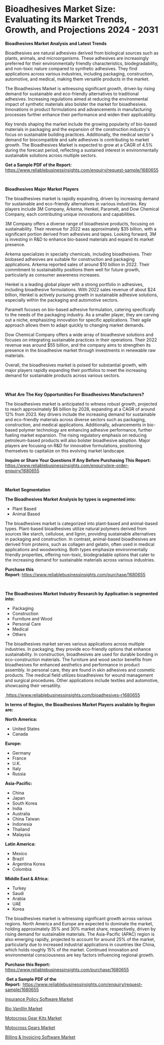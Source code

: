 <p><h1>Bioadhesives Market Size: Evaluating its Market Trends, Growth, and Projections 2024 - 2031</h1></p><p><strong>Bioadhesives Market Analysis and Latest Trends</strong></p>
<p><p>Bioadhesives are natural adhesives derived from biological sources such as plants, animals, and microorganisms. These adhesives are increasingly preferred for their environmentally friendly characteristics, biodegradability, and non-toxic nature compared to synthetic adhesives. They find applications across various industries, including packaging, construction, automotive, and medical, making them versatile products in the market.</p><p>The Bioadhesives Market is witnessing significant growth, driven by rising demand for sustainable and eco-friendly alternatives to traditional adhesives. Increasing regulations aimed at reducing the environmental impact of synthetic materials also bolster the market for bioadhesives. Innovations in product formulations and advancements in manufacturing processes further enhance their performance and widen their applicability.</p><p>Key trends shaping the market include the growing popularity of bio-based materials in packaging and the expansion of the construction industry's focus on sustainable building practices. Additionally, the medical sector's demand for biocompatible and safe adhesives is contributing to market growth. The Bioadhesives Market is expected to grow at a CAGR of 4.5% during the forecast period, reflecting a sustained interest in environmentally sustainable solutions across multiple sectors.</p></p>
<p><strong>Get a Sample PDF of the Report:&nbsp;</strong> <a href="https://www.reliablebusinessinsights.com/enquiry/request-sample/1680655?utm_campaign=41&utm_medium=2&utm_source=Github&utm_content=ia&utm_term=15112024&utm_id=bioadhesives">https://www.reliablebusinessinsights.com/enquiry/request-sample/1680655</a></p>
<p>&nbsp;</p>
<p><strong>Bioadhesives Major Market Players</strong></p>
<p><p>The bioadhesives market is rapidly expanding, driven by increasing demand for sustainable and eco-friendly alternatives in various industries. Key players include 3M Company, Arkema, Henkel, Paramelt, and Dow Chemical Company, each contributing unique innovations and capabilities.</p><p>3M Company offers a diverse range of bioadhesive products, focusing on sustainability. Their revenue for 2022 was approximately $35 billion, with a significant portion derived from adhesives and tapes. Looking forward, 3M is investing in R&D to enhance bio-based materials and expand its market presence.</p><p>Arkema specializes in specialty chemicals, including bioadhesives. Their biobased adhesives are suitable for construction and packaging applications. Arkema reported sales of around $10 billion in 2022. Their commitment to sustainability positions them well for future growth, particularly as consumer awareness increases.</p><p>Henkel is a leading global player with a strong portfolio in adhesives, including bioadhesive formulations. With 2022 sales revenue of about $24 billion, Henkel is actively pursuing growth in sustainable adhesive solutions, especially within the packaging and automotive sectors.</p><p>Paramelt focuses on bio-based adhesive formulation, catering specifically to the needs of the packaging industry. As a smaller player, they are carving out a niche, emphasizing innovation for specific applications. Their agile approach allows them to adapt quickly to changing market demands.</p><p>Dow Chemical Company offers a wide array of bioadhesive solutions and focuses on integrating sustainable practices in their operations. Their 2022 revenue was around $55 billion, and the company aims to strengthen its presence in the bioadhesive market through investments in renewable raw materials.</p><p>Overall, the bioadhesives market is poised for substantial growth, with major players rapidly expanding their portfolios to meet the increasing demand for sustainable products across various sectors.</p></p>
<p>&nbsp;</p>
<p><strong>What Are The Key Opportunities For Bioadhesives Manufacturers?</strong></p>
<p><p>The bioadhesives market is anticipated to witness robust growth, projected to reach approximately $6 billion by 2028, expanding at a CAGR of around 12% from 2023. Key drivers include the increasing demand for sustainable and eco-friendly materials across diverse sectors such as packaging, construction, and medical applications. Additionally, advancements in bio-based polymer technology are enhancing adhesive performance, further fueling market expansion. The rising regulatory emphasis on reducing petroleum-based products will also bolster bioadhesive adoption. Major players are focusing on R&D for innovative formulations, positioning themselves to capitalize on this evolving market landscape.</p></p>
<p><strong>Inquire or Share Your Questions If Any Before Purchasing This Report:</strong> <a href="https://www.reliablebusinessinsights.com/enquiry/pre-order-enquiry/1680655?utm_campaign=41&utm_medium=2&utm_source=Github&utm_content=ia&utm_term=15112024&utm_id=bioadhesives">https://www.reliablebusinessinsights.com/enquiry/pre-order-enquiry/1680655</a></p>
<p>&nbsp;</p>
<p><strong>Market Segmentation</strong></p>
<p><strong>The Bioadhesives Market Analysis by types is segmented into:</strong></p>
<p><ul><li>Plant Based</li><li>Animal Based</li></ul></p>
<p><p>The bioadhesives market is categorized into plant-based and animal-based types. Plant-based bioadhesives utilize natural polymers derived from sources like starch, cellulose, and lignin, providing sustainable alternatives in packaging and construction. In contrast, animal-based bioadhesives are derived from proteins, such as collagen and gelatin, often used in medical applications and woodworking. Both types emphasize environmentally friendly properties, offering non-toxic, biodegradable options that cater to the increasing demand for sustainable materials across various industries.</p></p>
<p><strong>Purchase this Report:&nbsp;</strong><a href="https://www.reliablebusinessinsights.com/purchase/1680655?utm_campaign=41&utm_medium=2&utm_source=Github&utm_content=ia&utm_term=15112024&utm_id=bioadhesives">https://www.reliablebusinessinsights.com/purchase/1680655</a></p>
<p>&nbsp;</p>
<p><strong>The Bioadhesives Market Industry Research by Application is segmented into:</strong></p>
<p><ul><li>Packaging</li><li>Construction</li><li>Furniture and Wood</li><li>Personal Care</li><li>Medical</li><li>Others</li></ul></p>
<p><p>The bioadhesives market serves various applications across multiple industries. In packaging, they provide eco-friendly options that enhance sustainability. In construction, bioadhesives are used for durable bonding in eco-construction materials. The furniture and wood sector benefits from bioadhesives for enhanced aesthetics and performance in product assembly. In personal care, they are found in skin adhesives and cosmetic products. The medical field utilizes bioadhesives for wound management and surgical procedures. Other applications include textiles and automotive, showcasing their versatility.</p></p>
<p><a href="https://www.reliablebusinessinsights.com/bioadhesives-r1680655?utm_campaign=41&utm_medium=2&utm_source=Github&utm_content=ia&utm_term=15112024&utm_id=bioadhesives">&nbsp;https://www.reliablebusinessinsights.com/bioadhesives-r1680655</a></p>
<p><strong>In terms of Region, the Bioadhesives Market Players available by Region are:</strong></p>
<p>
    <p> <strong> North America: </strong>
        <ul>
            <li>United States</li>
            <li>Canada</li>
        </ul>
        </p> 
    <p> <strong> Europe: </strong>
        <ul>
            <li>Germany</li>
            <li>France</li>
            <li>U.K.</li>
            <li>Italy</li>
            <li>Russia</li>
        </ul>
        </p> 
    <p> <strong> Asia-Pacific: </strong>
        <ul>
            <li>China</li>
            <li>Japan</li>
            <li>South Korea</li>
            <li>India</li>
            <li>Australia</li>
            <li>China Taiwan</li>
            <li>Indonesia</li>
            <li>Thailand</li>
            <li>Malaysia</li>
        </ul>
        </p> 
    <p> <strong> Latin America: </strong>
        <ul>
            <li>Mexico</li>
            <li>Brazil</li>
            <li>Argentina Korea</li>
            <li>Colombia</li>
        </ul>
        </p> 
    <p> <strong> Middle East & Africa: </strong>
        <ul>
            <li>Turkey</li>
            <li>Saudi</li>
            <li>Arabia</li>
            <li>UAE</li>
            <li>Korea</li>
        </ul>
    </p>
    </p>
<p><p>The bioadhesives market is witnessing significant growth across various regions. North America and Europe are expected to dominate the market, holding approximately 35% and 30% market share, respectively, driven by rising demand for sustainable materials. The Asia-Pacific (APAC) region is also emerging rapidly, projected to account for around 25% of the market, particularly due to increased industrial applications in countries like China, which holds roughly 15% of the market. Continued innovation and environmental consciousness are key factors influencing regional growth.</p></p>
<p><strong>Purchase this Report: </strong><a href="https://www.reliablebusinessinsights.com/purchase/1680655?utm_campaign=41&utm_medium=2&utm_source=Github&utm_content=ia&utm_term=15112024&utm_id=bioadhesives">https://www.reliablebusinessinsights.com/purchase/1680655</a></p>
<p>&nbsp;<strong>Get a Sample PDF of the Report:&nbsp;&nbsp;</strong><a href="https://www.reliablebusinessinsights.com/enquiry/request-sample/1680655?utm_campaign=41&utm_medium=2&utm_source=Github&utm_content=ia&utm_term=15112024&utm_id=bioadhesives">https://www.reliablebusinessinsights.com/enquiry/request-sample/1680655</a></p>
<p><strong></strong></p>
<p><p><a href="https://issuu.com/reportprime-2/docs/insurance-policy-software-market-si_8e1a4cc6f6b996?utm_campaign=41&utm_medium=2&utm_source=Github&utm_content=ia&utm_term=15112024&utm_id=bioadhesives">Insurance Policy Software Market</a></p><p><a href="https://github.com/abbislposival/Market-Research-Report-List-1/blob/main/bio-vanillin-market.md?utm_campaign=41&utm_medium=2&utm_source=Github&utm_content=ia&utm_term=15112024&utm_id=bioadhesives">Bio Vanillin Market</a></p><p><a href="https://www.linkedin.com/pulse/motocross-gear-kits-market-segmentation-geographical-regions-forcast-dbjwc?utm_campaign=41&utm_medium=2&utm_source=Github&utm_content=ia&utm_term=15112024&utm_id=bioadhesives">Motocross Gear Kits Market</a></p><p><a href="https://www.linkedin.com/pulse/motocross-gears-market-indicators-size-regional-breakdown-player-tzpoc?utm_campaign=41&utm_medium=2&utm_source=Github&utm_content=ia&utm_term=15112024&utm_id=bioadhesives">Motocross Gears Market</a></p><p><a href="https://issuu.com/reportprime-2/docs/billing-invoicing-software-market-s_0b49c02606aeaa?utm_campaign=41&utm_medium=2&utm_source=Github&utm_content=ia&utm_term=15112024&utm_id=bioadhesives">Billing & Invoicing Software Market</a></p></p>